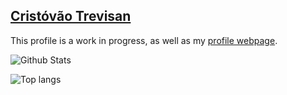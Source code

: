 ## [Cristóvão Trevisan](https://cristovao-trevisan.github.io/webpage/)
This profile is a work in progress, as well as my [profile webpage](https://cristovao-trevisan.github.io/webpage/).


![Github Stats](https://github-readme-stats.vercel.app/api?username=cristovao-trevisan&show_icons=true&theme=dracula&count_private=true)

![Top langs](https://github-readme-stats.vercel.app/api/top-langs/?username=cristovao-trevisan&layout=compact&count_private=true)
